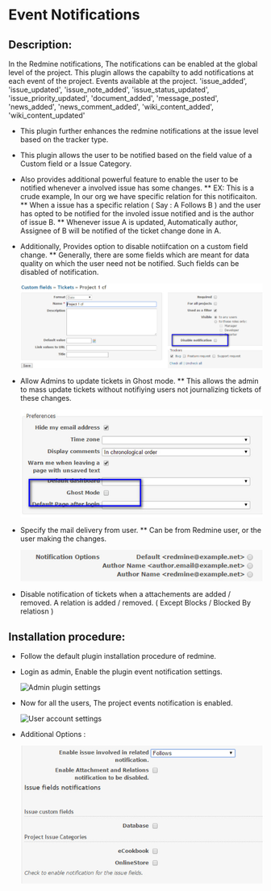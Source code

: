 **Event Notifications**
========

Description:
--------

In the Redmine notifications, The notifications can be enabled at the global level of the project.
This plugin allows the capabilty to add notifications at each event of the project.
Events available at the project.
'issue_added', 'issue_updated', 'issue_note_added', 'issue_status_updated', 'issue_priority_updated', 'document_added', 'message_posted', 'news_added', 'news_comment_added', 'wiki_content_added', 'wiki_content_updated'

* This plugin further enhances the redmine notifications at the issue level based on the tracker type.

* This plugin allows the user to be notified based on the field value of a Custom field or a Issue Category.

* Also provides additional powerful feature to enable the user to be notified whenever a involved issue has some changes.
** EX: This is a crude example, In our org we have specific relation for this notificaiton.
** When a issue has a specific relation ( Say : A Follows B ) and the user has opted to be notified for the involed issue notified and is the author of issue B.
** Whenever issue A is updated, Automatically author, Assignee of B will be notified of the ticket change done in A.

* Additionally, Provides option to disable notiifcation on a custom field change.
** Generally, there are some fields which are meant for data quality on which the user need not be notified. Such fields can be disabled of notification.

  ![Custom Field Notification](/custom_field_option.jpg "Custom Field Disable notification.")


* Allow Admins to update tickets in Ghost mode.
** This allows the admin to mass update tickets without notifiying users not journalizing tickets of these changes.

  ![User Preference - Admin](/user_pref.jpg "Adming Ghost Mode Options")

* Specify the mail delivery from user.
** Can be from Redmine user, or the user making the changes.

  ![Notification Options](/notification_options.jpg "Event Notification Mailer Options")


* Disable notification of tickets when a attachements are added / removed. A relation is added / removed. ( Except Blocks / Blocked By relatiosn )

Installation procedure:
--------

* Follow the default plugin installation procedure of redmine.

* Login as admin, Enable the plugin event notification settings.

	![Admin plugin settings](/enable_event_notification.jpg "Event Notification")

* Now for all the users, The project events notification is enabled.

  ![User account settings](/project_events.jpg "User Event Notification Settings")

* Additional Options :

  ![Advance settings](/advance_settings.jpg "Advance Event Notification Settings")